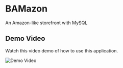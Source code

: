# BAMazon
An Amazon-like storefront with MySQL

## Demo Video
Watch this video demo of how to use this application.

![Demo Video](./readme/demo.gif "Demo Video")